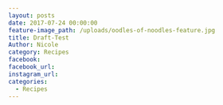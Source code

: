 ```yaml
---
layout: posts
date: 2017-07-24 00:00:00
feature-image_path: /uploads/oodles-of-noodles-feature.jpg
title: Draft-Test
Author: Nicole
category: Recipes
facebook:
facebook_url:
instagram_url:
categories:
  - Recipes
---
```


